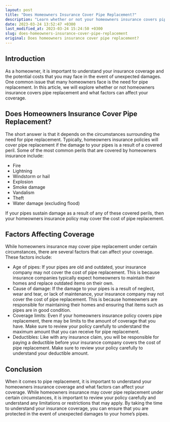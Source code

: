 ```yaml
---
layout: post
title: "Does Homeowners Insurance Cover Pipe Replacement?"
description: "Learn whether or not your homeowners insurance covers pipe replacement and what factors can affect your coverage."
date: 2023-03-24 13:52:47 +0300
last_modified_at: 2023-03-24 15:24:50 +0300
slug: does-homeowners-insurance-cover-pipe-replacement
original: Does homeowners insurance cover pipe replacement?
---
```

## Introduction

As a homeowner, it is important to understand your insurance coverage and the potential costs that you may face in the event of unexpected damages. One common issue that many homeowners face is the need for pipe replacement. In this article, we will explore whether or not homeowners insurance covers pipe replacement and what factors can affect your coverage.

## Does Homeowners Insurance Cover Pipe Replacement?

The short answer is that it depends on the circumstances surrounding the need for pipe replacement. Typically, homeowners insurance policies will cover pipe replacement if the damage to your pipes is a result of a covered peril. Some of the most common perils that are covered by homeowners insurance include:

* Fire
* Lightning
* Windstorm or hail
* Explosion
* Smoke damage
* Vandalism
* Theft
* Water damage (excluding flood)

If your pipes sustain damage as a result of any of these covered perils, then your homeowners insurance policy may cover the cost of pipe replacement.

## Factors Affecting Coverage

While homeowners insurance may cover pipe replacement under certain circumstances, there are several factors that can affect your coverage. These factors include:

* Age of pipes: If your pipes are old and outdated, your insurance company may not cover the cost of pipe replacement. This is because insurance companies typically expect homeowners to maintain their homes and replace outdated items on their own.
* Cause of damage: If the damage to your pipes is a result of neglect, wear and tear, or lack of maintenance, your insurance company may not cover the cost of pipe replacement. This is because homeowners are responsible for maintaining their homes and ensuring that items such as pipes are in good condition.
* Coverage limits: Even if your homeowners insurance policy covers pipe replacement, there may be limits to the amount of coverage that you have. Make sure to review your policy carefully to understand the maximum amount that you can receive for pipe replacement.
* Deductibles: Like with any insurance claim, you will be responsible for paying a deductible before your insurance company covers the cost of pipe replacement. Make sure to review your policy carefully to understand your deductible amount.

## Conclusion

When it comes to pipe replacement, it is important to understand your homeowners insurance coverage and what factors can affect your coverage. While homeowners insurance may cover pipe replacement under certain circumstances, it is important to review your policy carefully and understand any limitations or restrictions that may apply. By taking the time to understand your insurance coverage, you can ensure that you are protected in the event of unexpected damages to your home’s pipes.